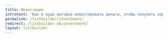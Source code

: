 ```yaml
---
title: Инвестиции
introtext: 'Как и куда выгодно инвестировать деньги, чтобы получить хороший доход?'
permalink: /listbuilder/investment/
redirect: /listbuilder-ok/investment/
layout: listbuilder
---
```

